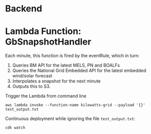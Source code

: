 # Backend


# Lambda Function: GbSnapshotHandler

Each minute, this function is fired by the eventRule, which in turn:

1. Queries BM API for the latest MELS, PN and BOALFs
2. Queries the National Grid Embedded API for the latest embedded wind/solar forecast
3. Interpolates a snapshot for the next minute
4. Outputs this to S3.

Trigger the Lambda from command line

`aws lambda invoke --function-name kilowatts-grid --payload '{}' test_output.txt` 

Continuous deployment while ignoring the file `test_output.txt`:

`cdk watch`